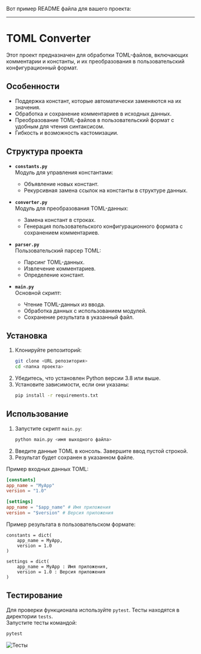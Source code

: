 Вот пример README файла для вашего проекта:  

---

# **TOML Converter**  

Этот проект предназначен для обработки TOML-файлов, включающих комментарии и константы, и их преобразования в пользовательский конфигурационный формат.  

## **Особенности**
- Поддержка констант, которые автоматически заменяются на их значения.
- Обработка и сохранение комментариев в исходных данных.
- Преобразование TOML-файлов в пользовательский формат с удобным для чтения синтаксисом.
- Гибкость и возможность кастомизации.  

## **Структура проекта**
- **`constants.py`**  
  Модуль для управления константами:
  - Объявление новых констант.
  - Рекурсивная замена ссылок на константы в структуре данных.  

- **`converter.py`**  
  Модуль для преобразования TOML-данных:
  - Замена констант в строках.
  - Генерация пользовательского конфигурационного формата с сохранением комментариев.

- **`parser.py`**  
  Пользовательский парсер TOML:
  - Парсинг TOML-данных.
  - Извлечение комментариев.
  - Определение констант.

- **`main.py`**  
  Основной скрипт:
  - Чтение TOML-данных из ввода.
  - Обработка данных с использованием модулей.
  - Сохранение результата в указанный файл.

## **Установка**
1. Клонируйте репозиторий:  
   ```bash
   git clone <URL репозитория>
   cd <папка проекта>
   ```
2. Убедитесь, что установлен Python версии 3.8 или выше.  
3. Установите зависимости, если они указаны:  
   ```bash
   pip install -r requirements.txt
   ```

## **Использование**
1. Запустите скрипт `main.py`:  
   ```bash
   python main.py <имя выходного файла>
   ```
2. Введите данные TOML в консоль. Завершите ввод пустой строкой.  
3. Результат будет сохранен в указанном файле.

Пример входных данных TOML:  
```toml
[constants]
app_name = "MyApp"
version = "1.0"

[settings]
app_name = "$app_name" # Имя приложения
version = "$version" # Версия приложения
```

Пример результата в пользовательском формате:  
```plaintext
constants = dict(
    app_name = MyApp,
    version = 1.0
)

settings = dict(
    app_name = MyApp : Имя приложения,
    version = 1.0 : Версия приложения
)
```

## **Тестирование**
Для проверки функционала используйте `pytest`. Тесты находятся в директории `tests`.  
Запустите тесты командой:  
```bash
pytest
```

![Тесты](https://i.imgur.com/caKZ4HW.png)